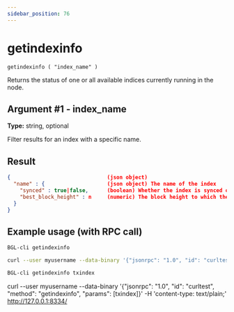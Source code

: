 ```yaml
---
sidebar_position: 76
---
```


# getindexinfo

`getindexinfo ( "index_name" )`

Returns the status of one or all available indices currently running in the node.

## Argument #1 - index\_name

**Type:** string, optional

Filter results for an index with a specific name.

## Result
```json
{                               (json object)
  "name" : {                    (json object) The name of the index
    "synced" : true|false,      (boolean) Whether the index is synced or not
    "best_block_height" : n     (numeric) The block height to which the index is synced
  }
}
```

## Example usage (with RPC call)

```sh 
BGL-cli getindexinfo
```

```sh
curl --user myusername --data-binary '{"jsonrpc": "1.0", "id": "curltest", "method": "getindexinfo", "params": []}' -H 'content-type: text/plain;' http://127.0.0.1:8334/
```

```sh 
BGL-cli getindexinfo txindex
```

curl --user myusername --data-binary '{"jsonrpc": "1.0", "id": "curltest", "method": "getindexinfo", "params": [txindex]}' -H 'content-type: text/plain;' http://127.0.0.1:8334/